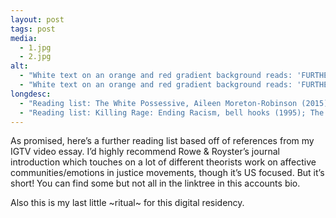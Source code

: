 ```yaml
---
layout: post
tags: post
media:
  - 1.jpg
  - 2.jpg
alt:
  - "White text on an orange and red gradient background reads: 'FURTHER READING…' followed by a reading list"
  - "White text on an orange and red gradient background reads: 'FURTHER READING…' followed by a reading list"
longdesc:
  - "Reading list: The White Possessive, Aileen Moreton-Robinson (2015); Algorithms of Oppression, Safiya Umoja (2018); Carceral Capitalism, Jackie Wang (2019); Decolonization is not a metaphor, Eve Tuck & Wayne Young (2012); Loving transgressions: Queer of color bodies, affective ties, transformative community, Aimee Carrillo Rowe & Francesca T. Royster (2017)"
  - "Reading list: Killing Rage: Ending Racism, bell hooks (1995); The Cultural Politics of Emotions, Sara Ahmed (2004); Decolonising Solidarity: Dilemmas and Directions for Supporters of Indigenous Struggles, Clare Land (2015); White Nations: Fantasies of White Supremacy in a Multicultural Society, Ghassan Hage (1998)"
---
```

As promised, here’s a further reading list based off of references from my IGTV video essay. I’d highly recommend Rowe & Royster’s journal introduction which touches on a lot of different theorists work on affective communities/emotions in justice movements, though it’s US focused. But it’s short! You can find some but not all in the linktree in this accounts bio.

Also this is my last little ~ritual~ for this digital residency.

